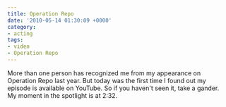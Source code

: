 ```yaml
---
title: Operation Repo
date: '2010-05-14 01:30:09 +0000'
category:
- acting
tags:
- video
- Operation Repo
---
```

More than one person has recognized me from my appearance on Operation Repo last
year. But today was the first time I found out my episode is available on
YouTube. So if you haven't seen it, take a gander. My moment in the spotlight is
at 2:32.

<object width="480" height="385"><param name="movie"
value="http://www.youtube.com/v/O6qNfO0Wwbw&hl=en_US&fs=1&"></param><param
name="allowFullScreen" value="true"></param><param name="allowscriptaccess"
value="always"></param><embed
src="http://www.youtube.com/v/O6qNfO0Wwbw&hl=en_US&fs=1&"
type="application/x-shockwave-flash" allowscriptaccess="always"
allowfullscreen="true" width="480" height="385"></embed></object>
